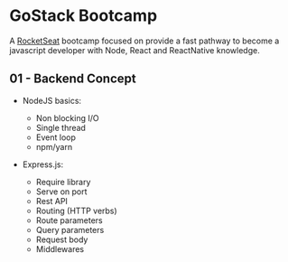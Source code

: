 # GoStack Bootcamp

A [RocketSeat](https://rocketseat.com.br/) bootcamp focused on provide a fast pathway to become a javascript developer with Node, React and ReactNative knowledge.

## 01 - Backend Concept

* NodeJS basics:
    * Non blocking I/O
    * Single thread
    * Event loop
    * npm/yarn

* Express.js:
    * Require library
    * Serve on port
    * Rest API
    * Routing (HTTP verbs)
    * Route parameters
    * Query parameters
    * Request body
    * Middlewares
